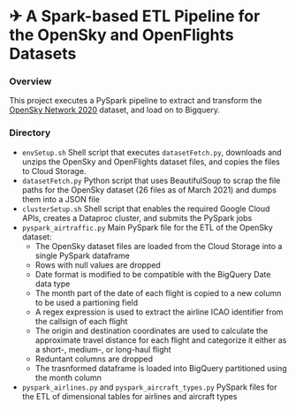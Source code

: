 # ✈ A Spark-based ETL Pipeline for the OpenSky and OpenFlights Datasets
### Overview
This project executes a PySpark pipeline to extract and transform the [OpenSky Network 2020](https://zenodo.org/record/4601479#.YE9oqp30mUk) dataset, and load on to Bigquery.   
### Directory
- `envSetup.sh` Shell script that executes `datasetFetch.py`, downloads and unzips the OpenSky and OpenFlights dataset files, and copies the files to Cloud Storage.
- `datasetFetch.py` Python script that uses BeautifulSoup to scrap the file paths for the OpenSky dataset (26 files as of March 2021) and dumps them into a JSON file
- `clusterSetup.sh` Shell script that enables the required Google Cloud APIs, creates a Dataproc cluster, and submits the PySpark jobs
- `pyspark_airtraffic.py` Main PySpark file for the ETL of the OpenSky dataset:
  - The OpenSky dataset files are loaded from the Cloud Storage into a single PySpark dataframe
  - Rows with null values are dropped
  - Date format is modified to be compatible with the BigQuery Date data type
  - The month part of the date of each flight is copied to a new column to be used a partioning field
  - A regex expression is used to extract the airline ICAO identifier from the callsign of each flight
  - The origin and destination coordinates are used to calculate the approximate travel distance for each flight and categorize it either as a short-, medium-, or long-haul flight
  - Reduntant columns are dropped
  - The trasnformed dataframe is loaded into BigQuery partitioned using the month column
- `pyspark_airlines.py` and `pyspark_aircraft_types.py` PySpark files for the ETL of dimensional tables for airlines and aircraft types
